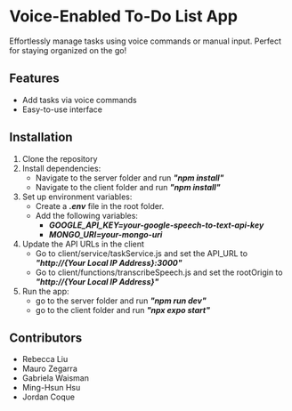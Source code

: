 # Voice-Enabled To-Do List App  
Effortlessly manage tasks using voice commands or manual input. Perfect for staying organized on the go!  

## Features  
- Add tasks via voice commands  
- Easy-to-use interface  

## Installation  
1. Clone the repository  
2. Install dependencies:
   - Navigate to the server folder and run ***"npm install"***
   - Navigate to the client folder and run ***"npm install"***
3. Set up environment variables:
   - Create a ***.env*** file in the root folder.
   - Add the following variables:
     - ***GOOGLE_API_KEY=your-google-speech-to-text-api-key***
     - ***MONGO_URI=your-mongo-uri***
4. Update the API URLs in the client
   - Go to client/service/taskService.js and set the API_URL to ***"http://{Your Local IP Address}:3000"***
   - Go to client/functions/transcribeSpeech.js and set the rootOrigin to ***"http://{Your Local IP Address}"***
5. Run the app:
   - go to the server folder and run ***"npm run dev"***
   - go to the client folder and run ***"npx expo start"***


## Contributors  
- Rebecca Liu 
- Mauro Zegarra 
- Gabriela Waisman
- Ming-Hsun Hsu
- Jordan Coque  

